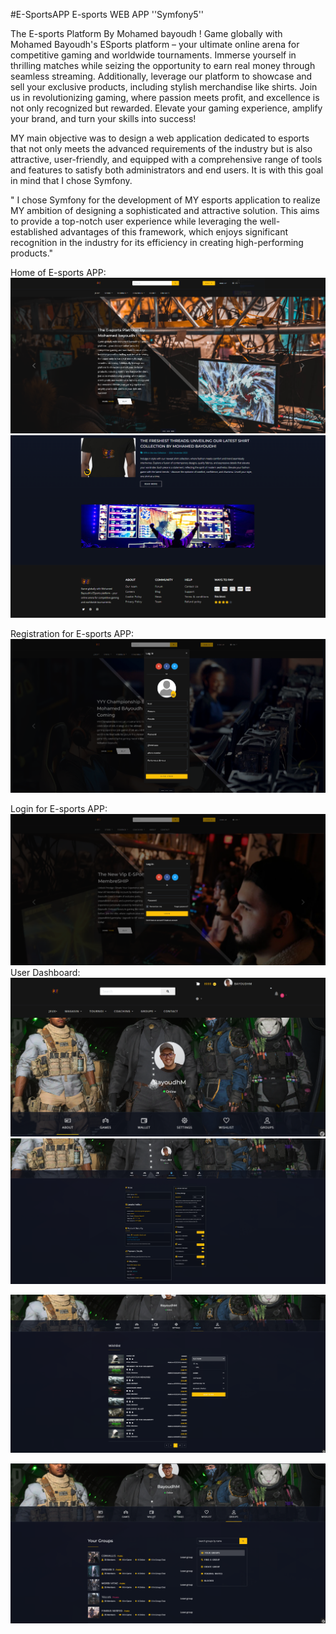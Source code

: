 #E-SportsAPP
 E-sports WEB APP ''Symfony5''
 
The E-sports Platform By Mohamed bayoudh !
Game globally with Mohamed Bayoudh's ESports platform – your ultimate online arena for competitive gaming and worldwide tournaments. Immerse yourself in thrilling matches while seizing the opportunity to earn real money through seamless streaming. Additionally, leverage our platform to showcase and sell your exclusive products, including stylish merchandise like shirts. Join us in revolutionizing gaming, where passion meets profit, and excellence is not only recognized but rewarded. Elevate your gaming experience, amplify your brand, and turn your skills into success!


MY main objective was to design a web application dedicated to esports that not only meets the advanced requirements of the industry but is also attractive, user-friendly, and equipped with a comprehensive range of tools and features to satisfy both administrators and end users. It is with this goal in mind that I chose Symfony.

" I chose Symfony for the development of MY esports application to realize MY ambition of designing a sophisticated and attractive solution. This aims to provide a top-notch user experience while leveraging the well-established advantages of this framework, which enjoys significant recognition in the industry for its efficiency in creating high-performing products."

Home of E-sports APP:
![App Screenshot](./capture/ACCUEIL.png)
![App Screenshot](./capture/about.png)

Registration for E-sports APP:
![App Screenshot](./capture/INSCRIPTION.png)

Login for E-sports APP:
![App Screenshot](./capture/LOGIN.png)
User Dashboard:
![App Screenshot](./capture/userdach.png)
![App Screenshot](./capture/userdach2.png)

![App Screenshot](./capture/userdach3.png)

![App Screenshot](./capture/userdach4.png)


